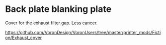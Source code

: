 # Back plate blanking plate

Cover for the exhaust filter gap. Less cancer.

https://github.com/VoronDesign/VoronUsers/tree/master/printer_mods/Fiction/Exhaust_cover

